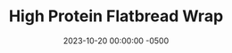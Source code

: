 ---
layout: post
title:  "High Protein Flatbread Wrap"
date:   2023-10-20 00:00:00 -0500
categories:
- Recipes
- Bread
permalink: /recipes/protein-wrap
image: /assets/Food/Bread/Protein Wrap/protein-wrap-cover.jpg
ing: proteinwrap-ing
facts: proteinwrap-facts
Prep: 15
Rest: 
Cook: 10
Source1: https://www.youtube.com/watch?v=KBR1r9Z1S6A
Source2: 
Description: This flatbread is a variation of 2 ingredient dough, with added spices and using some protein powder in place of flour. The casein and oat flour combo gives a great mix of protein and fiber, and they taste great together, especially with the added garlic and onion powder. This can be cooked on the stove as a flatbread, or baked into a pizza. This bread is best served warm.
Instructions: 
- Mix flours, baking powder, salt, garlic, and onion in a medium bowl. Add in the yogurt and mix until fully combined<br><br>

- Combine with your hands in the bowl until you get a dough ball
- <br><br><center><img src="/assets/Food/Bread/Protein Wrap/protein-wrap-2.jpg" alt="" class="instruction-image"></center><br>

- Take a cold 10 inch pan and flatten with your fingers to the edges. Cook over medium low heat until lightly browned on both sides.  This only takes a few minutes.  Do not overcook, as too much browning of casein won't taste good<br><br>

- You can also use this dough as a pizza.  Lightly cook for a few minutes on the stove on each side, top with sauce and cheese, and cover to warm the sauce and melt the cheese<br><br>
- <center><img src="/assets/Food/Bread/Protein Wrap/protein-wrap-pizza.jpg" alt="" class="instruction-image"></center>
---
